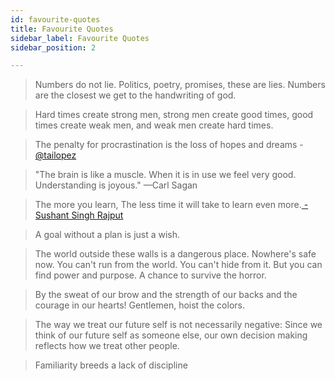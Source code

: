 ```yaml
---
id: favourite-quotes
title: Favourite Quotes
sidebar_label: Favourite Quotes
sidebar_position: 2

---
```

> Numbers do not lie. Politics, poetry, promises, these are lies. Numbers are the closest we get to the handwriting of god.

> Hard times create strong men, strong men create good times, good times create weak men, and weak men create hard times.

> The penalty for procrastination is the loss of hopes and dreams -[@tailopez](https://twitter.com/tailopez)

> "The brain is like a muscle. When it is in use we feel very good. Understanding is joyous." —Carl Sagan

> The more you learn, The less time it will take to learn even more.[ - Sushant Singh Rajput](https://twitter.com/hashtag/SushantSinghRajput?src=hashtag_click)

> A goal without a plan is just a wish.

> The world outside these walls is a dangerous place. Nowhere's safe now. You can't run from the world. You can't hide from it. But you can find power and purpose. A chance to survive the horror.

> By the sweat of our brow and the strength of our backs and the courage in our hearts! Gentlemen, hoist the colors.

> The way we treat our future self is not necessarily negative: Since we think of our future self as someone else, our own decision making reflects how we treat other people.

> Familiarity breeds a lack of discipline